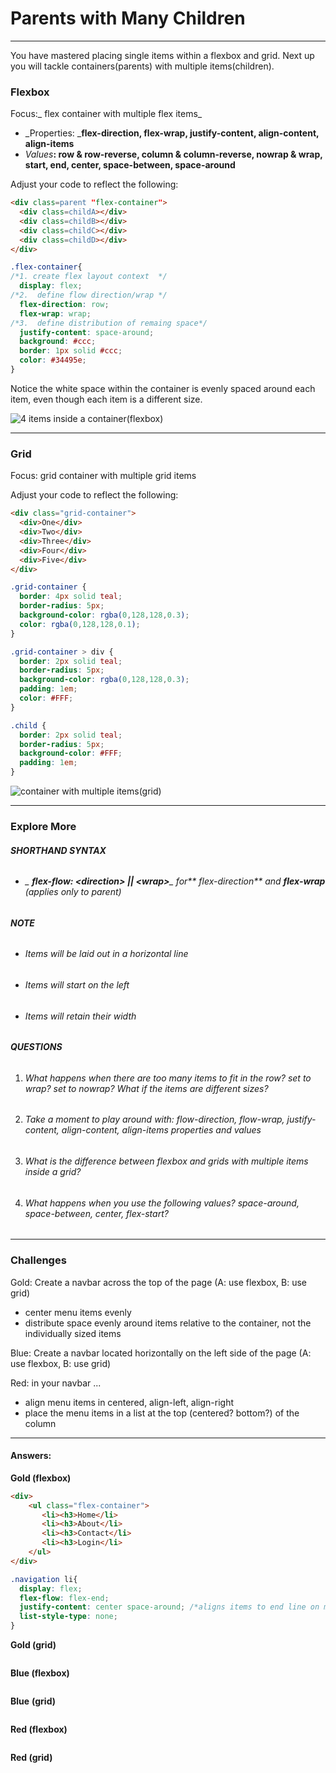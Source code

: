 # Parents with Many Children

---

You have mastered placing single items within a flexbox and grid. Next up you will tackle containers\(parents\) with multiple items\(children\).

### Flexbox

Focus:_ flex container with multiple flex items_

* _Properties: _**flex-direction, flex-wrap, justify-content, align-content, align-items**
* _Values_**: row & row-reverse, column & column-reverse, nowrap & wrap, start, end, center, space-between, space-around**

Adjust your code to reflect the following:

```html
<div class=parent "flex-container">
  <div class=childA></div>
  <div class=childB></div>
  <div class=childC></div>
  <div class=childD></div>
</div>
```

```css
.flex-container{
/*1. create flex layout context  */
  display: flex;
/*2.  define flow direction/wrap */
  flex-direction: row;
  flex-wrap: wrap;
/*3.  define distribution of remaing space*/
  justify-content: space-around;
  background: #ccc;
  border: 1px solid #ccc;
  color: #34495e;
}
```

Notice the white space within the container is evenly spaced around each item, even though each item is a different size.

![4 items inside a container\(flexbox\)](./assests/FB_4.PNG)

---

### Grid

Focus: grid container with multiple grid items

Adjust your code to reflect the following:

```html
<div class="grid-container">
  <div>One</div>
  <div>Two</div>
  <div>Three</div>
  <div>Four</div>
  <div>Five</div>
</div>
```

```css
.grid-container {
  border: 4px solid teal;
  border-radius: 5px;
  background-color: rgba(0,128,128,0.3);
  color: rgba(0,128,128,0.1);
}

.grid-container > div {
  border: 2px solid teal;
  border-radius: 5px;
  background-color: rgba(0,128,128,0.3);
  padding: 1em;
  color: #FFF;
}

.child {
  border: 2px solid teal;
  border-radius: 5px;
  background-color: #FFF;
  padding: 1em;
}
```

![container with multiple items\(grid\)](.assets/grid_container.png)

---

### Explore More

###### **SHORTHAND SYNTAX**

* ###### _ **flex-flow: &lt;direction&gt; \|\| &lt;wrap&gt;**_ for** flex-direction** and **flex-wrap** \(applies only to parent\)

###### 

###### **NOTE**

* ###### Items will be laid out in a horizontal line
* ###### Items will start on the left
* ###### Items will retain their width

###### 

###### **QUESTIONS**

1. ###### What happens when there are too many items to fit in the row? set to wrap? set to nowrap? What if the items are different sizes?
2. ###### Take a moment to play around with: flow-direction, flow-wrap, justify-content, align-content, align-items properties and values
3. ###### What is the difference between flexbox and grids with multiple items inside a grid?
4. ###### What happens when you  use the following values? space-around, space-between, center, flex-start?

---

### Challenges

Gold:  Create a navbar across the top of the page \(A: use flexbox, B: use grid\)

* center menu items evenly
* distribute space evenly around items relative to the container, not the individually sized items

Blue: Create a navbar located horizontally on the left side of the page \(A: use flexbox, B: use grid\)

Red: in your navbar ...

* align  menu items in centered, align-left, align-right
* place the menu items in a list at the top \(centered? bottom?\) of the column 

---

#### Answers:

**Gold \(flexbox\)**

```html
<div>
    <ul class="flex-container">
       <li><h3>Home</li>
       <li><h3>About</li>
       <li><h3>Contact</li>
       <li><h3>Login</li>
    </ul>
</div>
```

```css
.navigation li{
  display: flex;
  flex-flow: flex-end;
  justify-content: center space-around; /*aligns items to end line on main-axis*/
  list-style-type: none;
}
```

**Gold \(grid\)**

```

```

**Blue \(flexbox\)**

```

```

**Blue** **\(grid\)**

```

```

**Red \(flexbox\)**

```

```

**Red \(grid\)**

```

```



